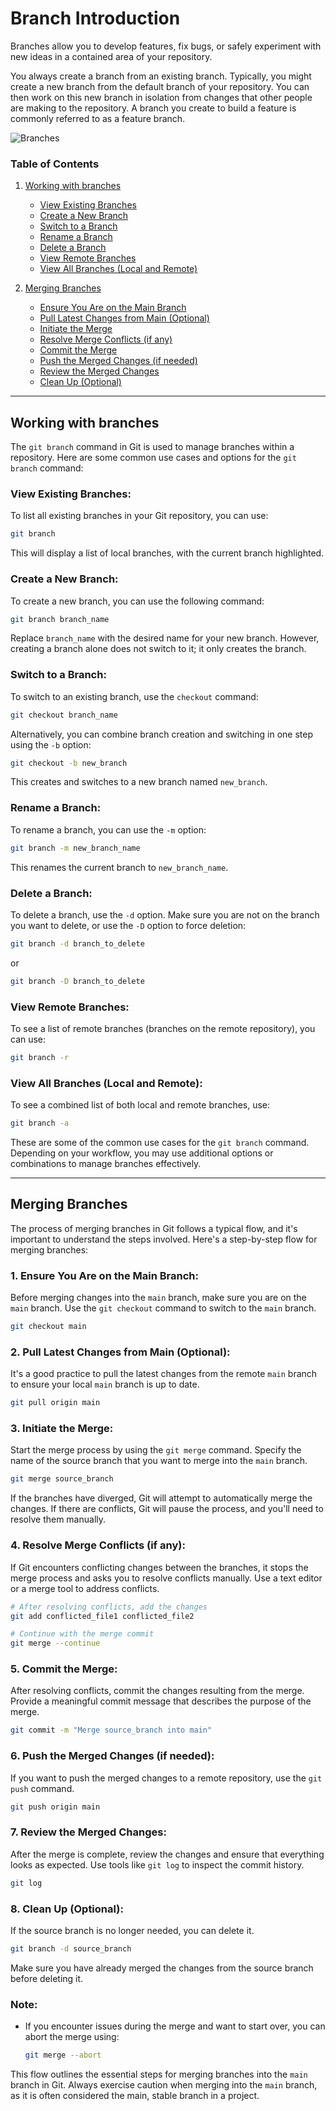 # Branch Introduction

Branches allow you to develop features, fix bugs, or safely experiment with new ideas in a contained area of your repository.

You always create a branch from an existing branch. Typically, you might create a new branch from the default branch of your repository. You can then work on this new branch in isolation from changes that other people are making to the repository. A branch you create to build a feature is commonly referred to as a feature branch.

![Branches](https://wac-cdn.atlassian.com/dam/jcr:a905ddfd-973a-452a-a4ae-f1dd65430027/01%20Git%20branch.svg?cdnVersion=1340)


### Table of Contents

1. [Working with branches](#working-with-branches)
   - [View Existing Branches](#view-existing-branches)
   - [Create a New Branch](#create-a-new-branch)
   - [Switch to a Branch](#switch-to-a-branch)
   - [Rename a Branch](#rename-a-branch)
   - [Delete a Branch](#delete-a-branch)
   - [View Remote Branches](#view-remote-branches)
   - [View All Branches (Local and Remote)](#view-all-branches-local-and-remote)

2. [Merging Branches](#merging-branches)
   - [Ensure You Are on the Main Branch](#1-ensure-you-are-on-the-main-branch)
   - [Pull Latest Changes from Main (Optional)](#2-pull-latest-changes-from-main-optional)
   - [Initiate the Merge](#3-initiate-the-merge)
   - [Resolve Merge Conflicts (if any)](#4-resolve-merge-conflicts-if-any)
   - [Commit the Merge](#5-commit-the-merge)
   - [Push the Merged Changes (if needed)](#6-push-the-merged-changes-if-needed)
   - [Review the Merged Changes](#7-review-the-merged-changes)
   - [Clean Up (Optional)](#8-clean-up-optional)


***

## Working with branches

The `git branch` command in Git is used to manage branches within a repository. Here are some common use cases and options for the `git branch` command:

### View Existing Branches:

To list all existing branches in your Git repository, you can use:

```bash
git branch
```

This will display a list of local branches, with the current branch highlighted.

### Create a New Branch:

To create a new branch, you can use the following command:

```bash
git branch branch_name
```

Replace `branch_name` with the desired name for your new branch. However, creating a branch alone does not switch to it; it only creates the branch.

### Switch to a Branch:

To switch to an existing branch, use the `checkout` command:

```bash
git checkout branch_name
```

Alternatively, you can combine branch creation and switching in one step using the `-b` option:

```bash
git checkout -b new_branch
```

This creates and switches to a new branch named `new_branch`.

### Rename a Branch:

To rename a branch, you can use the `-m` option:

```bash
git branch -m new_branch_name
```

This renames the current branch to `new_branch_name`.

### Delete a Branch:

To delete a branch, use the `-d` option. Make sure you are not on the branch you want to delete, or use the `-D` option to force deletion:

```bash
git branch -d branch_to_delete
```

or

```bash
git branch -D branch_to_delete
```

### View Remote Branches:

To see a list of remote branches (branches on the remote repository), you can use:

```bash
git branch -r
```

### View All Branches (Local and Remote):

To see a combined list of both local and remote branches, use:

```bash
git branch -a
```

These are some of the common use cases for the `git branch` command. Depending on your workflow, you may use additional options or combinations to manage branches effectively.

***

## Merging Branches

The process of merging branches in Git follows a typical flow, and it's important to understand the steps involved. Here's a step-by-step flow for merging branches:


### 1. **Ensure You Are on the Main Branch:**
   Before merging changes into the `main` branch, make sure you are on the `main` branch. Use the `git checkout` command to switch to the `main` branch.

   ```bash
   git checkout main
   ```

### 2. **Pull Latest Changes from Main (Optional):**
   It's a good practice to pull the latest changes from the remote `main` branch to ensure your local `main` branch is up to date.

   ```bash
   git pull origin main
   ```

### 3. **Initiate the Merge:**
   Start the merge process by using the `git merge` command. Specify the name of the source branch that you want to merge into the `main` branch.

   ```bash
   git merge source_branch
   ```

   If the branches have diverged, Git will attempt to automatically merge the changes. If there are conflicts, Git will pause the process, and you'll need to resolve them manually.

### 4. **Resolve Merge Conflicts (if any):**
   If Git encounters conflicting changes between the branches, it stops the merge process and asks you to resolve conflicts manually. Use a text editor or a merge tool to address conflicts.

   ```bash
   # After resolving conflicts, add the changes
   git add conflicted_file1 conflicted_file2

   # Continue with the merge commit
   git merge --continue
   ```

### 5. **Commit the Merge:**
   After resolving conflicts, commit the changes resulting from the merge. Provide a meaningful commit message that describes the purpose of the merge.

   ```bash
   git commit -m "Merge source_branch into main"
   ```

### 6. **Push the Merged Changes (if needed):**
   If you want to push the merged changes to a remote repository, use the `git push` command.

   ```bash
   git push origin main
   ```

### 7. **Review the Merged Changes:**
   After the merge is complete, review the changes and ensure that everything looks as expected. Use tools like `git log` to inspect the commit history.

   ```bash
   git log
   ```

### 8. **Clean Up (Optional):**
   If the source branch is no longer needed, you can delete it.

   ```bash
   git branch -d source_branch
   ```

   Make sure you have already merged the changes from the source branch before deleting it.

### Note:
- If you encounter issues during the merge and want to start over, you can abort the merge using:

   ```bash
   git merge --abort
   ```

This flow outlines the essential steps for merging branches into the `main` branch in Git. Always exercise caution when merging into the `main` branch, as it is often considered the main, stable branch in a project.
